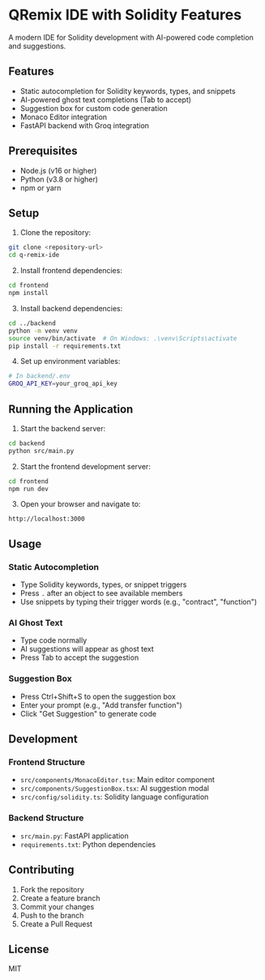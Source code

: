 # QRemix IDE with Solidity Features

A modern IDE for Solidity development with AI-powered code completion and suggestions.

## Features

- Static autocompletion for Solidity keywords, types, and snippets
- AI-powered ghost text completions (Tab to accept)
- Suggestion box for custom code generation
- Monaco Editor integration
- FastAPI backend with Groq integration

## Prerequisites

- Node.js (v16 or higher)
- Python (v3.8 or higher)
- npm or yarn

## Setup

1. Clone the repository:
```bash
git clone <repository-url>
cd q-remix-ide
```

2. Install frontend dependencies:
```bash
cd frontend
npm install
```

3. Install backend dependencies:
```bash
cd ../backend
python -m venv venv
source venv/bin/activate  # On Windows: .\venv\Scripts\activate
pip install -r requirements.txt
```

4. Set up environment variables:
```bash
# In backend/.env
GROQ_API_KEY=your_groq_api_key
```

## Running the Application

1. Start the backend server:
```bash
cd backend
python src/main.py
```

2. Start the frontend development server:
```bash
cd frontend
npm run dev
```

3. Open your browser and navigate to:
```
http://localhost:3000
```

## Usage

### Static Autocompletion
- Type Solidity keywords, types, or snippet triggers
- Press `.` after an object to see available members
- Use snippets by typing their trigger words (e.g., "contract", "function")

### AI Ghost Text
- Type code normally
- AI suggestions will appear as ghost text
- Press Tab to accept the suggestion

### Suggestion Box
- Press Ctrl+Shift+S to open the suggestion box
- Enter your prompt (e.g., "Add transfer function")
- Click "Get Suggestion" to generate code

## Development

### Frontend Structure
- `src/components/MonacoEditor.tsx`: Main editor component
- `src/components/SuggestionBox.tsx`: AI suggestion modal
- `src/config/solidity.ts`: Solidity language configuration

### Backend Structure
- `src/main.py`: FastAPI application
- `requirements.txt`: Python dependencies

## Contributing

1. Fork the repository
2. Create a feature branch
3. Commit your changes
4. Push to the branch
5. Create a Pull Request

## License

MIT
